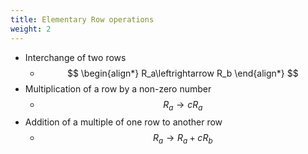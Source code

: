 ```yaml
---
title: Elementary Row operations
weight: 2
---
```

* Interchange of two rows
	* $$
	\begin{align*}
	R_a\leftrightarrow R_b
	\end{align*}
	$$
* Multiplication of a row by a non-zero number
	* $$R_{a}\rightarrow cR_a$$
* Addition of a multiple of one row to another row
	* $$R_{a}\rightarrow R_a+cR_b$$